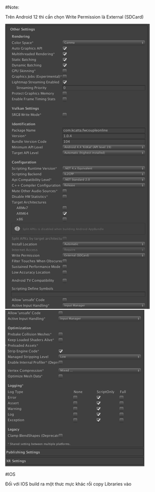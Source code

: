 #Note:

Trên Android 12 thì cần chọn Write Permission là External (SDCard)

![Setttings2](./Settings2.png)
![Setttings3](./Settings3.png)

#IOS

Đối với IOS build ra một thưc mực khác rồi copy Libraries vào